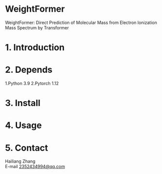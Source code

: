 # WeightFormer
WeightFormer: Direct Prediction of Molecular Mass from Electron lonization Mass Spectrum by Transformer
# 1. Introduction
# 2. Depends
1.Python 3.9
2.Pytorch 1.12
# 3. Install
# 4. Usage
# 5. Contact
Hailiang Zhang   
E-mail 2352434994@qq.com
